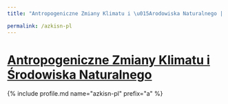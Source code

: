 ```yaml
---
title: "Antropogeniczne Zmiany Klimatu i \u015Arodowiska Naturalnego | Patromierz"

permalink: /azkisn-pl
---
```


# [Antropogeniczne Zmiany Klimatu i Środowiska Naturalnego](https://patronite.pl/azkisn-pl)

{% include profile.md name="azkisn-pl" prefix="a" %}
